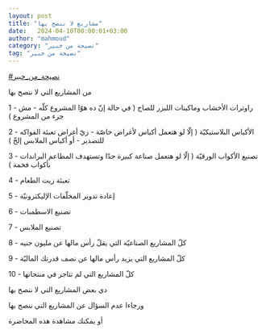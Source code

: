```yaml
---
layout: post
title: "مشاريع لا ننصح بها"
date:   2024-04-10T00:00:01+03:00
author: "mahmoud"
category: "نصيحة من خبير"
tag: "نصيحة من خبير"
---
```



[<u>\#نصيحة\_من\_خبير</u>](https://www.facebook.com/hashtag/%D9%86%D8%B5%D9%8A%D8%AD%D8%A9_%D9%85%D9%86_%D8%AE%D8%A8%D9%8A%D8%B1?__eep__=6&__cft__%5b0%5d=AZWCZdIYu51urMPnaQujvib2brku4pID3RsL2pkd0hc3GNuwkm-RgQHX0tqKHaz6FxJqqvjQmXM0-PNJ9yqOe2bhtbkjmK7bUg6oBTDEt3XNO42VFmAoZDOqqXRAxerRg3dqIJ8ORBIUn-9alFYu3OHxMZVsc4zFuAsr33TGpm9bqdXeBIxLg7z-Iqj0w4aetz0&__tn__=*NK-R)




من المشاريع التي لا ننصح بها

1 - راوترات الأخشاب وماكينات الليزر للصاج ( في حالة إنّ
ده هوّا المشروع كلّه - مش جزء من المشروع )

2 - الأكياس البلاستيكيّة ( إلّا لو هتعمل أكياس لأغراض
خاصّة - زيّ أغراض تعبئة الفواكه للتصدير - أو أكياس الملابس إلخّ )

3 - تصنيع الأكواب الورقيّة ( إلّا لو هتعمل صناعة كبيرة جدّا
وتستهدف المطاعم البراندات بأكواب فخمة )

4 - تعبئة زيت الطعام

5 - إعادة تدوير المخلّفات الإليكترونيّة

6 - تصنيع الاسطمبات

7 - تصنيع الملابس

8 - كلّ المشاريع الصناعيّة التي يقلّ رأس مالها عن مليون
جنيه

9 - كلّ المشاريع التي يزيد رأس مالها عن نصف قدرتك
الماليّة

10 - كلّ المشاريع التي لم تتاجر في منتجاتها




دي بعض المشاريع التي لا ننصح بها

ورجاءا عدم السؤال عن المشاريع التي ننصح بها

أو يمكنك مشاهدة هذه المحاضرة
